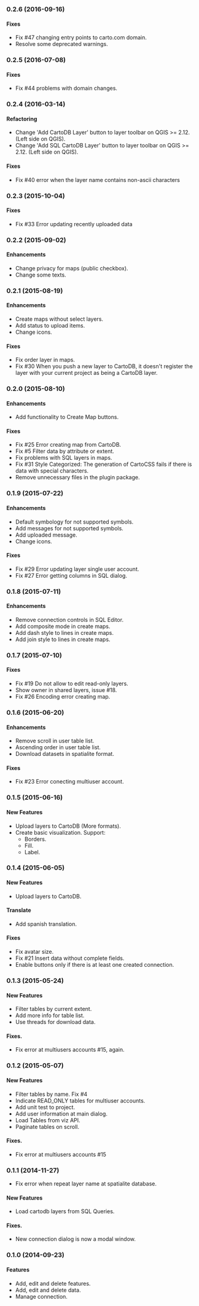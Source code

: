 <a name="0.2.6"></a>
### 0.2.6 (2016-09-16)

#### Fixes

* Fix #47 changing entry points to carto.com domain.
* Resolve some deprecated warnings.

<a name="0.2.5"></a>
### 0.2.5 (2016-07-08)

#### Fixes

* Fix #44 problems with domain changes.

### 0.2.4 (2016-03-14)

#### Refactoring

* Change 'Add CartoDB Layer' button to layer toolbar on QGIS >= 2.12. (Left side on QGIS).
* Change 'Add SQL CartoDB Layer' button to layer toolbar on QGIS >= 2.12. (Left side on QGIS).

#### Fixes

* Fix #40 error when the layer name contains non-ascii characters

<a name="0.2.3"></a>
### 0.2.3 (2015-10-04)

#### Fixes

* Fix #33 Error updating recently uploaded data

<a name="0.2.2"></a>
### 0.2.2 (2015-09-02)

#### Enhancements

* Change privacy for maps (public checkbox).
* Change some texts.

<a name="0.2.1"></a>
### 0.2.1 (2015-08-19)

#### Enhancements

* Create maps without select layers.
* Add status to upload items.
* Change icons.

#### Fixes

* Fix order layer in maps.
* Fix #30 When you push a new layer to CartoDB, it doesn't register the layer with your current project as being a CartoDB layer.

<a name="0.2.0"></a>
### 0.2.0 (2015-08-10)

#### Enhancements

* Add functionality to Create Map buttons.

#### Fixes

* Fix #25 Error creating map from CartoDB.
* Fix #5 Filter data by attribute or extent.
* Fix problems with SQL layers in maps.
* Fix #31 Style Categorized: The generation of CartoCSS fails if there is data with special characters.
* Remove unnecessary files in the plugin package.

<a name="0.1.9"></a>
### 0.1.9 (2015-07-22)

#### Enhancements

* Default symbology for not supported symbols.
* Add messages for not supported symbols.
* Add uploaded message.
* Change icons.

#### Fixes

* Fix #29 Error updating layer single user account.
* Fix #27 Error getting columns in SQL dialog.


<a name="0.1.8"></a>
### 0.1.8 (2015-07-11)

#### Enhancements

* Remove connection controls in SQL Editor.
* Add composite mode in create maps.
* Add dash style to lines in create maps.
* Add join style to lines in create maps.

<a name="0.1.7"></a>
### 0.1.7 (2015-07-10)

#### Fixes

* Fix #19 Do not allow to edit read-only layers.
* Show owner in shared layers, issue #18.
* Fix #26 Encoding error creating map.


<a name="0.1.6"></a>
### 0.1.6 (2015-06-20)

#### Enhancements

* Remove scroll in user table list.
* Ascending order in user table list.
* Download datasets in spatialite format.

#### Fixes

* Fix #23 Error conecting multiuser account.

<a name="0.1.5"></a>
### 0.1.5 (2015-06-16)

#### New Features

* Upload layers to CartoDB (More formats).
* Create basic visualization. Support:
  * Borders.
  * Fill.
  * Label.

<a name="0.1.4"></a>
### 0.1.4 (2015-06-05)

#### New Features

* Upload layers to CartoDB.

#### Translate

* Add spanish translation.

#### Fixes

* Fix avatar size.
* Fix #21 Insert data without complete fields.
* Enable buttons only if there is at least one created connection.

<a name="0.1.3"></a>
### 0.1.3 (2015-05-24)

#### New Features

* Filter tables by current extent.
* Add more info for table list.
* Use threads for download data.

#### Fixes.

* Fix error at multiusers accounts #15, again.

<a name="0.1.2"></a>
### 0.1.2 (2015-05-07)

#### New Features

* Filter tables by name. Fix #4
* Indicate READ_ONLY tables for multiuser accounts.
* Add unit test to project.
* Add user information at main dialog.
* Load Tables from viz API.
* Paginate tables on scroll.

#### Fixes.

* Fix error at multiusers accounts #15

<a name="0.1.1"></a>
### 0.1.1 (2014-11-27)

* Fix error when repeat layer name at spatialite database.
#### New Features

* Load cartodb layers from SQL Queries.

#### Fixes.

* New connection dialog is now a modal window.

<a name="0.1.0"></a>
### 0.1.0 (2014-09-23)

#### Features

* Add, edit and delete features.
* Add, edit and delete data.
* Manage connection.
